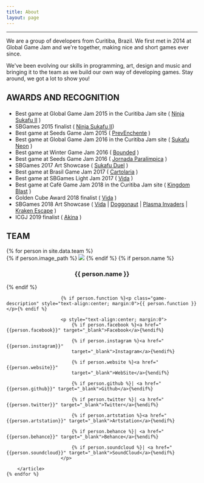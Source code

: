 ```yaml
---
title: About
layout: page
---
```

<hr>
<p>We are a group of developers from Curitiba, Brazil. We first met in 2014 at Global Game Jam and we're together, making nice and short games ever since.</p>
<p>We've been evolving our skills in programming, art, design and music and bringing it to the team as we build our own way of developing games. Stay around, we got a lot to show you!</p>

<!-- PREMIACOES -->
<!-- <h2> Premiações e indicaçoes <p class="fa fa-trophy" style="color: #ffd700"></p> </h2> -->
<h2 class="samurai-font"> AWARDS AND RECOGNITION <p class="fa fa-trophy" style="color: #ffb500"></p></h2>

<ul class="skill-list">
	<li>Best game at Global Game Jam 2015 in the Curitiba Jam site ( <a target="_blank" href="https://sukafu-team.itch.io/ninja-sukafu-ii">Ninja Sukafu II</a> )</li>
	<li>SBGames 2015 finalist ( <a target="_blank" href="https://sukafu-team.itch.io/ninja-sukafu-ii"> Ninja Sukafu II</a>)</li>
	<li>Best game at Seeds Game Jam 2015 ( <a target="_blank" href="https://sukafu-team.itch.io/prev-enchente">PrevEnchente</a> )</li>
	<li>Best game at Global Game Jam 2016 in the Curitiba Jam site ( <a target="_blank" href="https://sukafu-team.itch.io/sukafu-neon">Sukafu Neon</a> )</li>
	<li>Best game at Winter Game Jam 2016 ( <a target="_blank" href="https://sukafu-team.itch.io/bounded">Bounded</a> )</li>
	<li>Best game at Seeds Game Jam 2016 ( <a target="_blank" href="https://sukafu-team.itch.io/jornada-paralimpica">Jornada Paralímpica</a> )</li>
	<li>SBGames 2017 Art Showcase ( <a target="_blank" href="https://sukafu-team.itch.io/sukafu-duel"> Sukafu Duel</a> )</li>
	<li>Best game at Brasil Game Jam 2017 ( <a target="_blank" href="https://sukafu-team.itch.io/cartolaria">Cartolaria</a> )</li>
	<li>Best game at SBGames Light Jam 2017 ( <a target="_blank" href="https://sukafu-team.itch.io/vida">Vida</a> )</li>
	<li>Best game at Café Game Jam 2018 in the Curitiba Jam site ( <a target="_blank" href="https://sukafu-team.itch.io/kingdom-blast">Kingdom Blast</a> )</li>
	<li>Golden Cube Award 2018 finalist ( <a target="_blank" href="https://sukafu-team.itch.io/vida">Vida</a> )</li>
	<li>SBGames 2018 Art Showcase (
		<a target="_blank" href="https://sukafu-team.itch.io/vida"> Vida</a> |
		<a target="_blank" href="https://sukafuteam.com/doggonaut"> Doggonaut</a> |
		<a target="_blank" href="https://sukafu-team.itch.io/plasma-invaders"> Plasma Invaders</a> |
		<a target="_blank" href="https://sukafuteam.com/kraken_escape"> Kraken Escape</a>
	)</li>
	<li>ICGJ 2019 finalist ( <a target="_blank" href="https://sukafu-team.itch.io/akina">Akina</a> )</li>
</ul>

<!-- TEAM -->
<h2 class="samurai-font"> TEAM </h2>
<section class="entry-list">
    {% for person in site.data.team %}
        <article class="team-entry">
            {% if person.image_path %}
                <a class="team-image">
                    <img src="{{ site.url }}/assets/images/team/{{ person.image_path }}">
                </a>
            {% endif %}
            {% if person.name %}
                <h3 class="game-title" style="text-align:center;">
                    <a style="text-decoration: none">
                        {{ person.name }}
                    </a>
                </h3>
            {% endif %}

						{% if person.function %}<p class="game-description" style="text-align:center; margin:0">{{ person.function }}</p>{% endif %}

						<p style="text-align:center; margin:0">
							{% if person.facebook %}<a href="{{person.facebook}}" target="_blank">Facebook</a>{%endif%}

							{% if person.instagram %}<a href="{{person.instagram}}"
							target="_blank">Instagram</a>{%endif%}

							{% if person.website %}<a href="{{person.website}}"
							target="_blank">WebSite</a>{%endif%}

							{% if person.github %}| <a href="{{person.github}}" target="_blank">Github</a>{%endif%}

							{% if person.twitter %}| <a href="{{person.twitter}}" target="_blank">Twitter</a>{%endif%}

							{% if person.artstation %}<a href="{{person.artstation}}" target="_blank">Artstation</a>{%endif%}

							{% if person.behance %}| <a href="{{person.behance}}" target="_blank">Behance</a>{%endif%}

							{% if person.soundcloud %}| <a href="{{person.soundcloud}}" target="_blank">SoundCloud</a>{%endif%}
						</p>

        </article>
    {% endfor %}
</section>
